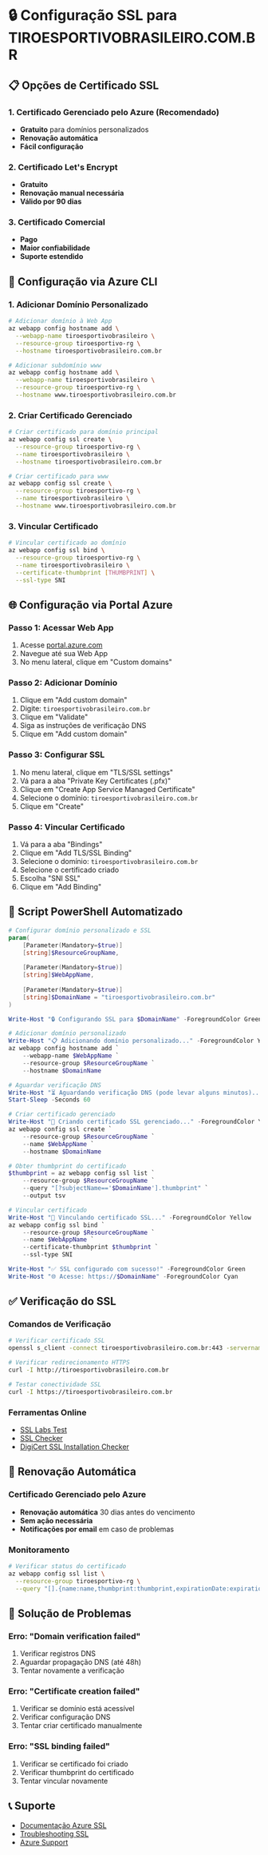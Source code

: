 # 🔒 Configuração SSL para TIROESPORTIVOBRASILEIRO.COM.BR

## 📋 Opções de Certificado SSL

### 1. Certificado Gerenciado pelo Azure (Recomendado)
- **Gratuito** para domínios personalizados
- **Renovação automática**
- **Fácil configuração**

### 2. Certificado Let's Encrypt
- **Gratuito**
- **Renovação manual necessária**
- **Válido por 90 dias**

### 3. Certificado Comercial
- **Pago**
- **Maior confiabilidade**
- **Suporte estendido**

## 🚀 Configuração via Azure CLI

### 1. Adicionar Domínio Personalizado
```bash
# Adicionar domínio à Web App
az webapp config hostname add \
  --webapp-name tiroesportivobrasileiro \
  --resource-group tiroesportivo-rg \
  --hostname tiroesportivobrasileiro.com.br

# Adicionar subdomínio www
az webapp config hostname add \
  --webapp-name tiroesportivobrasileiro \
  --resource-group tiroesportivo-rg \
  --hostname www.tiroesportivobrasileiro.com.br
```

### 2. Criar Certificado Gerenciado
```bash
# Criar certificado para domínio principal
az webapp config ssl create \
  --resource-group tiroesportivo-rg \
  --name tiroesportivobrasileiro \
  --hostname tiroesportivobrasileiro.com.br

# Criar certificado para www
az webapp config ssl create \
  --resource-group tiroesportivo-rg \
  --name tiroesportivobrasileiro \
  --hostname www.tiroesportivobrasileiro.com.br
```

### 3. Vincular Certificado
```bash
# Vincular certificado ao domínio
az webapp config ssl bind \
  --resource-group tiroesportivo-rg \
  --name tiroesportivobrasileiro \
  --certificate-thumbprint [THUMBPRINT] \
  --ssl-type SNI
```

## 🌐 Configuração via Portal Azure

### Passo 1: Acessar Web App
1. Acesse [portal.azure.com](https://portal.azure.com)
2. Navegue até sua Web App
3. No menu lateral, clique em "Custom domains"

### Passo 2: Adicionar Domínio
1. Clique em "Add custom domain"
2. Digite: `tiroesportivobrasileiro.com.br`
3. Clique em "Validate"
4. Siga as instruções de verificação DNS
5. Clique em "Add custom domain"

### Passo 3: Configurar SSL
1. No menu lateral, clique em "TLS/SSL settings"
2. Vá para a aba "Private Key Certificates (.pfx)"
3. Clique em "Create App Service Managed Certificate"
4. Selecione o domínio: `tiroesportivobrasileiro.com.br`
5. Clique em "Create"

### Passo 4: Vincular Certificado
1. Vá para a aba "Bindings"
2. Clique em "Add TLS/SSL Binding"
3. Selecione o domínio: `tiroesportivobrasileiro.com.br`
4. Selecione o certificado criado
5. Escolha "SNI SSL"
6. Clique em "Add Binding"

## 🔧 Script PowerShell Automatizado

```powershell
# Configurar domínio personalizado e SSL
param(
    [Parameter(Mandatory=$true)]
    [string]$ResourceGroupName,
    
    [Parameter(Mandatory=$true)]
    [string]$WebAppName,
    
    [Parameter(Mandatory=$true)]
    [string]$DomainName = "tiroesportivobrasileiro.com.br"
)

Write-Host "🔒 Configurando SSL para $DomainName" -ForegroundColor Green

# Adicionar domínio personalizado
Write-Host "📋 Adicionando domínio personalizado..." -ForegroundColor Yellow
az webapp config hostname add `
    --webapp-name $WebAppName `
    --resource-group $ResourceGroupName `
    --hostname $DomainName

# Aguardar verificação DNS
Write-Host "⏳ Aguardando verificação DNS (pode levar alguns minutos)..." -ForegroundColor Yellow
Start-Sleep -Seconds 60

# Criar certificado gerenciado
Write-Host "🔐 Criando certificado SSL gerenciado..." -ForegroundColor Yellow
az webapp config ssl create `
    --resource-group $ResourceGroupName `
    --name $WebAppName `
    --hostname $DomainName

# Obter thumbprint do certificado
$thumbprint = az webapp config ssl list `
    --resource-group $ResourceGroupName `
    --query "[?subjectName=='$DomainName'].thumbprint" `
    --output tsv

# Vincular certificado
Write-Host "🔗 Vinculando certificado SSL..." -ForegroundColor Yellow
az webapp config ssl bind `
    --resource-group $ResourceGroupName `
    --name $WebAppName `
    --certificate-thumbprint $thumbprint `
    --ssl-type SNI

Write-Host "✅ SSL configurado com sucesso!" -ForegroundColor Green
Write-Host "🌐 Acesse: https://$DomainName" -ForegroundColor Cyan
```

## ✅ Verificação do SSL

### Comandos de Verificação
```bash
# Verificar certificado SSL
openssl s_client -connect tiroesportivobrasileiro.com.br:443 -servername tiroesportivobrasileiro.com.br

# Verificar redirecionamento HTTPS
curl -I http://tiroesportivobrasileiro.com.br

# Testar conectividade SSL
curl -I https://tiroesportivobrasileiro.com.br
```

### Ferramentas Online
- [SSL Labs Test](https://www.ssllabs.com/ssltest/)
- [SSL Checker](https://www.sslshopper.com/ssl-checker.html)
- [DigiCert SSL Installation Checker](https://www.digicert.com/help/)

## 🔄 Renovação Automática

### Certificado Gerenciado pelo Azure
- **Renovação automática** 30 dias antes do vencimento
- **Sem ação necessária**
- **Notificações por email** em caso de problemas

### Monitoramento
```bash
# Verificar status do certificado
az webapp config ssl list \
  --resource-group tiroesportivo-rg \
  --query "[].{name:name,thumbprint:thumbprint,expirationDate:expirationDate}"
```

## 🚨 Solução de Problemas

### Erro: "Domain verification failed"
1. Verificar registros DNS
2. Aguardar propagação DNS (até 48h)
3. Tentar novamente a verificação

### Erro: "Certificate creation failed"
1. Verificar se domínio está acessível
2. Verificar configuração DNS
3. Tentar criar certificado manualmente

### Erro: "SSL binding failed"
1. Verificar se certificado foi criado
2. Verificar thumbprint do certificado
3. Tentar vincular novamente

## 📞 Suporte
- [Documentação Azure SSL](https://docs.microsoft.com/azure/app-service/configure-ssl-certificate)
- [Troubleshooting SSL](https://docs.microsoft.com/azure/app-service/troubleshoot-ssl)
- [Azure Support](https://azure.microsoft.com/support/)

